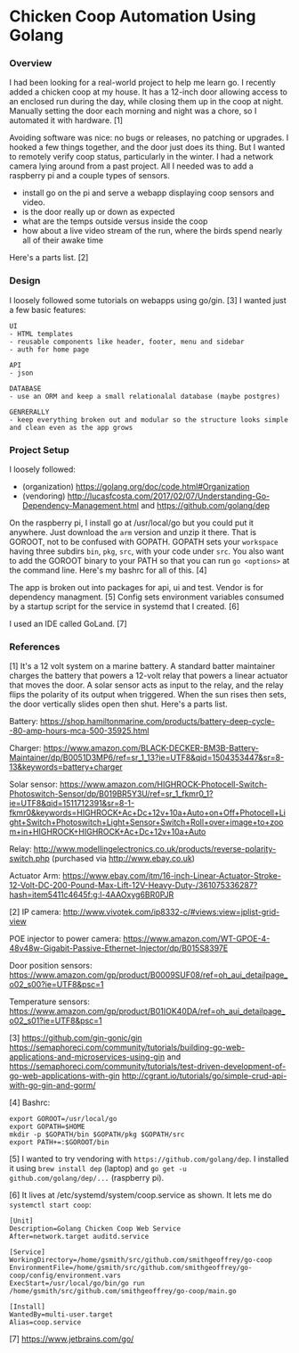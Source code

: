 # Chicken Coop Automation Using Golang 

### Overview

I had been looking for a real-world project to help me learn go.  I recently added a chicken coop at my house. It has a 12-inch door allowing access to an enclosed run during the day, while closing them up in the coop at night. Manually setting the door each morning and night was a chore, so I automated it with hardware. [1]

Avoiding software was nice: no bugs or releases, no patching or upgrades. I hooked a few things together, and the door just does its thing.  But I wanted to remotely verify coop status, particularly in the winter. I had a network camera lying around from a past project. All I needed was to add a raspberry pi and a couple types of sensors. 

- install go on the pi and serve a webapp displaying coop sensors and video.
- is the door really up or down as expected
- what are the temps outside versus inside the coop
- how about a live video stream of the run, where the birds spend nearly all of their awake time

Here's a parts list. [2]

### Design

I loosely followed some tutorials on webapps using go/gin. [3]  I wanted just a few basic features:

    UI
    - HTML templates
    - reusable components like header, footer, menu and sidebar
    - auth for home page
    
    API
    - json

    DATABASE
    - use an ORM and keep a small relationalal database (maybe postgres)

    GENRERALLY
    - keep everything broken out and modular so the structure looks simple and clean even as the app grows

### Project Setup

I loosely followed:

- (organization) https://golang.org/doc/code.html#Organization 
- (vendoring) http://lucasfcosta.com/2017/02/07/Understanding-Go-Dependency-Management.html and https://github.com/golang/dep

On the raspberry pi, I install go at /usr/local/go but you could put it anywhere. Just download the `arm` version and unzip it there. That is GOROOT, not to be confused with GOPATH.  GOPATH sets your `workspace` having three subdirs `bin`, `pkg`, `src`, with your code under `src`. You also want to add the GOROOT binary to your PATH so that you can run `go <options>` at the command line.  Here's my bashrc for all of this. [4]

The app is broken out into packages for api, ui and test.  Vendor is for dependency managment. [5]  Config sets environment variables consumed by a startup script for the service in systemd that I created. [6]  

I used an IDE called GoLand. [7]

### References

[1] It's a 12 volt system on a marine battery. A standard batter maintainer charges the battery that powers a 12-volt relay that powers a linear actuator that moves the door.  A solar sensor acts as input to the relay, and the relay flips the polarity of its output when triggered.  When the sun rises then sets, the door vertically slides open then shut.  Here's a parts list.

Battery: https://shop.hamiltonmarine.com/products/battery-deep-cycle--80-amp-hours-mca-500-35925.html

Charger: https://www.amazon.com/BLACK-DECKER-BM3B-Battery-Maintainer/dp/B0051D3MP6/ref=sr_1_13?ie=UTF8&qid=1504353447&sr=8-13&keywords=battery+charger

Solar sensor: https://www.amazon.com/HIGHROCK-Photocell-Switch-Photoswitch-Sensor/dp/B019BR5Y3U/ref=sr_1_fkmr0_1?ie=UTF8&qid=1511712391&sr=8-1-fkmr0&keywords=HIGHROCK+Ac+Dc+12v+10a+Auto+on+Off+Photocell+Light+Switch+Photoswitch+Light+Sensor+Switch+Roll+over+image+to+zoom+in+HIGHROCK+HIGHROCK+Ac+Dc+12v+10a+Auto

Relay: http://www.modellingelectronics.co.uk/products/reverse-polarity-switch.php (purchased via http://www.ebay.co.uk)

Actuator Arm: https://www.ebay.com/itm/16-inch-Linear-Actuator-Stroke-12-Volt-DC-200-Pound-Max-Lift-12V-Heavy-Duty-/361075336287?hash=item5411c4645f:g:l-4AAOxyg6BR0PJR

[2] IP camera: http://www.vivotek.com/ip8332-c/#views:view=jplist-grid-view

POE injector to power camera: https://www.amazon.com/WT-GPOE-4-48v48w-Gigabit-Passive-Ethernet-Injector/dp/B015S8397E

Door position sensors: https://www.amazon.com/gp/product/B0009SUF08/ref=oh_aui_detailpage_o02_s00?ie=UTF8&psc=1

Temperature sensors: https://www.amazon.com/gp/product/B01IOK40DA/ref=oh_aui_detailpage_o02_s01?ie=UTF8&psc=1

[3] https://github.com/gin-gonic/gin
https://semaphoreci.com/community/tutorials/building-go-web-applications-and-microservices-using-gin and
https://semaphoreci.com/community/tutorials/test-driven-development-of-go-web-applications-with-gin
http://cgrant.io/tutorials/go/simple-crud-api-with-go-gin-and-gorm/

[4] Bashrc:

    export GOROOT=/usr/local/go
    export GOPATH=$HOME
    mkdir -p $GOPATH/bin $GOPATH/pkg $GOPATH/src 
    export PATH+=:$GOROOT/bin

[5] I wanted to try vendoring with `https://github.com/golang/dep`.  I installed it using `brew install dep` (laptop) and `go get -u github.com/golang/dep/...` (raspberry pi).

[6] It lives at /etc/systemd/system/coop.service as shown.  It lets me do `systemctl start coop`:
    
    [Unit]
    Description=Golang Chicken Coop Web Service
    After=network.target auditd.service
    
    [Service]
    WorkingDirectory=/home/gsmith/src/github.com/smithgeoffrey/go-coop
    EnvironmentFile=/home/gsmith/src/github.com/smithgeoffrey/go-coop/config/environment.vars
    ExecStart=/usr/local/go/bin/go run /home/gsmith/src/github.com/smithgeoffrey/go-coop/main.go
    
    [Install]
    WantedBy=multi-user.target
    Alias=coop.service

[7] https://www.jetbrains.com/go/